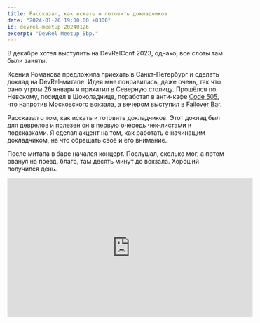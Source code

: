 ```yaml
---
title: Рассказал, как искать и готовить докладчиков
date: "2024-01-26 19:00:00 +0300"
id: devrel-meetup-20240126
excerpt: "DevRel Meetup Sbp."
---
```


В декабре хотел выступить на DevRelConf 2023, однако, все слоты там были заняты.

Ксения Романова предложила приехать в Санкт-Петербург и сделать доклад на DevRel-митапе. Идея мне понравилась, даже очень, так что рано утром 26 января я прикатил в Северную столицу. Прошёлся по Невскому, посидел в Шоколаднице, поработал в анти-кафе [Code 505](https://code505.ru/), что напротив Московского вокзала, а вечером выступил в [Failover Bar](https://failover.bar/).

Рассказал о том, как искать и готовить докладчиков. Этот доклад был для деврелов и полезен он в первую очередь чек-листами и подсказками. Я сделал акцент на том, как работать с начинащим докладчиком, на что обращать своё и его внимание.

После митапа в баре начался концерт. Послушал, сколько мог, а потом рванул на поезд, благо, там десять минут до вокзала. Хороший получился день.

<div class="video">
    <iframe width="560" height="315" src="https://www.youtube.com/embed/B7LA0_gNPjc?si=pVuxkFtkAhMGEZd5" title="YouTube video player" frameborder="0" allow="accelerometer; autoplay; clipboard-write; encrypted-media; gyroscope; picture-in-picture; web-share" allowfullscreen></iframe>
</div>

